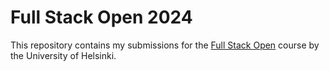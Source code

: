 # Full Stack Open 2024

This repository contains my submissions for the [Full Stack Open](https://fullstackopen.com/en/) course by the University of Helsinki.